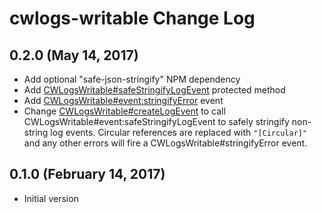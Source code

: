 # cwlogs-writable Change Log #

## 0.2.0 (May 14, 2017)

  * Add optional "safe-json-stringify" NPM dependency
  * Add [CWLogsWritable#safeStringifyLogEvent](docs/api-protected.md#CWLogsWritable+safeStringifyLogEvent) protected method
  * Add [CWLogsWritable#event:stringifyError](docs/api-protected.md#CWLogsWritable+event_stringifyError) event
  * Change [CWLogsWritable#createLogEvent](docs/api-protected.md#CWLogsWritable+createLogEvent) to call
    CWLogsWritable#event:safeStringifyLogEvent to safely stringify
    non-string log events. Circular references are replaced with `"[Circular]"`
    and any other errors will fire a CWLogsWritable#stringifyError
    event.

## 0.1.0 (February 14, 2017)

  * Initial version
